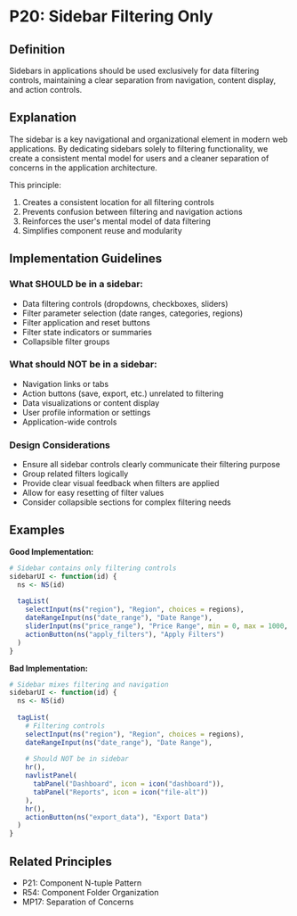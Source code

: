 # P20: Sidebar Filtering Only

## Definition
Sidebars in applications should be used exclusively for data filtering controls, maintaining a clear separation from navigation, content display, and action controls.

## Explanation
The sidebar is a key navigational and organizational element in modern web applications. By dedicating sidebars solely to filtering functionality, we create a consistent mental model for users and a cleaner separation of concerns in the application architecture.

This principle:
1. Creates a consistent location for all filtering controls
2. Prevents confusion between filtering and navigation actions
3. Reinforces the user's mental model of data filtering
4. Simplifies component reuse and modularity

## Implementation Guidelines

### What SHOULD be in a sidebar:
- Data filtering controls (dropdowns, checkboxes, sliders)
- Filter parameter selection (date ranges, categories, regions)
- Filter application and reset buttons
- Filter state indicators or summaries
- Collapsible filter groups

### What should NOT be in a sidebar:
- Navigation links or tabs
- Action buttons (save, export, etc.) unrelated to filtering
- Data visualizations or content display
- User profile information or settings
- Application-wide controls

### Design Considerations
- Ensure all sidebar controls clearly communicate their filtering purpose
- Group related filters logically
- Provide clear visual feedback when filters are applied
- Allow for easy resetting of filter values
- Consider collapsible sections for complex filtering needs

## Examples

**Good Implementation:**
```r
# Sidebar contains only filtering controls
sidebarUI <- function(id) {
  ns <- NS(id)
  
  tagList(
    selectInput(ns("region"), "Region", choices = regions),
    dateRangeInput(ns("date_range"), "Date Range"),
    sliderInput(ns("price_range"), "Price Range", min = 0, max = 1000, value = c(0, 1000)),
    actionButton(ns("apply_filters"), "Apply Filters")
  )
}
```

**Bad Implementation:**
```r
# Sidebar mixes filtering and navigation
sidebarUI <- function(id) {
  ns <- NS(id)
  
  tagList(
    # Filtering controls
    selectInput(ns("region"), "Region", choices = regions),
    dateRangeInput(ns("date_range"), "Date Range"),
    
    # Should NOT be in sidebar
    hr(),
    navlistPanel(
      tabPanel("Dashboard", icon = icon("dashboard")),
      tabPanel("Reports", icon = icon("file-alt"))
    ),
    hr(),
    actionButton(ns("export_data"), "Export Data")
  )
}
```

## Related Principles
- P21: Component N-tuple Pattern
- R54: Component Folder Organization
- MP17: Separation of Concerns